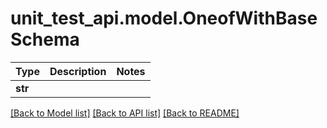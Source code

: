 # unit_test_api.model.OneofWithBaseSchema

Type | Description | Notes
------------- | ------------- | -------------
**str** |  | 

[[Back to Model list]](../../README.md#documentation-for-models) [[Back to API list]](../../README.md#documentation-for-api-endpoints) [[Back to README]](../../README.md)

